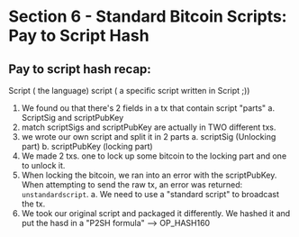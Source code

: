 # Section 6 - Standard Bitcoin Scripts: Pay to Script Hash

## Pay to script hash recap:

Script ( the language)
script ( a specific script written in Script ;))

1. We found ou that there's 2 fields in a tx that contain script "parts"
    a. ScriptSig and scriptPubKey
2. match scriptSigs and scriptPubKey are actually in TWO different txs.
3. we wrote our own script and split it in 2 parts
    a. scriptSig (Unlocking part)
    b. scriptPubKey (locking part)
4. We made 2 txs. one to lock up some bitcoin to the locking part and one to unlock it.
5. When locking the bitcoin, we ran into an error with the scriptPubKey. When attempting to send the raw tx, an error was returned: ```unstandardscript```.
    a. We need to use a "standard script" to broadcast the tx.
6. We took our original script and packaged it differently. We hashed it and put the hasd in a "P2SH formula" --> OP_HASH160 <script> OP_EQUAL
7. We put the P2SH script into our scriptPubKey field of TX1
8. And we then had to make a few changes in TX2's scriptSig field to spend it. 

P2SH Recap:

1. Has 2 opcodes and 1 piece of data.
2. piece of data is always a hash160 of the original script

Human readable form of P2SH: 
        
OP_HASH160 <hash160 of OG script> OP_EQUAL

Changing it to Hex:

a914fb528f99064469fd19f1fc7f105a9fd324c7160787

## Interpreting a P2SH Script:

----- 
Original transactions from Section 5: 

OP_HASH160 a914fb528f99064469fd19f1fc7f105a9fd324c7160787 OP_EQUAL

asm: OP_HASH160 a914fb528f99064469fd19f1fc7f105a9fd324c7160787 OP_EQUAL
hex: a914fb528f99064469fd19f1fc7f105a9fd324c7160787

TX1:
txid: dac3397e17744817b33365b7c3377e797266173cddf761fef6a935f9d96f3
version: 01000000
vin:
    txid: c0511a3bcc42d6d7cdc3a39569b0f782bd5d74220d566eb386e0d9cb198ce83
    vout: 00000000
    scriptSig: 00
    sequence: ffffffff

outputs: 01
    amount: 18ddf500000000
    -> scriptPubKey: 17 a914fb528f99064469fd19f1fc7f105a9fd324c7160787
locktime: 00000000

TX2:
version: 01000000
01
    txid: f3963df3956aef1f67f7dd3c176672797e37c376b556337b814477e19730c3da
    vout: 00000000
    scriptSig: 2e
        156b6176626620566e207346179696e662072706f6f72
        17156861762b6620566e207346179696e662072706f6f7287
    sequence: ffffffff

    amount: 30d9f500000000
    -> scriptPubKey: 17 a914fb528f99064469fd19f1fc7f105a9fd324c7160787

txid: 0f198c6d12e1e8bde9dc56d97d26a00c31d5d8c51bdd91802f8dfd9f7fee

----


We need: scriptSig TX2 | scriptPubKey TX1 

-> scriptPubKey: a914fb528f99064469fd19f1fc7f105a9fd324c7160787
-> scriptSig: 
        15686176652066756e2073746179696e6720706f6f72
        -> 17156861762b6620566e207346179696e662072706f6f7287
        redeemScript: last item in the scriptSig


script:
            

questions when an OP code operates:

1. How many items in the stack does this touch?
2. does it take data off the stack? 
3. does it put data on the stack? 

a9 = OP_HASH160

1. Read off first stack item
2. hash160 it
3. pop off first item from stack
4. push back the hash160 to the stack

OP_EQUAL:

the are!

stack:

1: 1
0: 686176652066756e2073746179696e6720706f6f72


Verification:

Is it empty: No
Is the last item on the stack a 1: No

So we'd think this failed...

Some MAGIC happens now... lol.. but only because this is a P2SH script
This happens on line 1997 of interpreter.cpp

IF p2sh:

1. Stack cannot be empty
2. Pops stack once so we remove the 1
3. puts the scriptSig back on the stack using the redeemscript --> ```156b6176626620566e207346179696e662072706f6f72```
4. Starts evaluation again

"new" script:


new stack: 

87

1: 686176652066756e2073746179696e6720706f6f72
0: 686176652066756e2073746179696e6720706f6f72

OP_EQUAL

0: 1

scripts passes!! Woot

